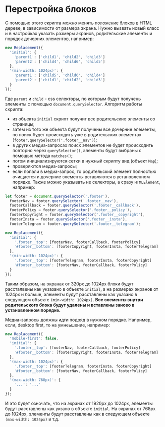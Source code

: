 # Перестройка блоков

С помощью этого скрипта можно менять положение блоков в HTML дереве, в зависимости от размера экрана.
Нужно вызвать новый класс и в настройках указать размеры экранов, родительские элементы и порядок дочерних элементов, например:
```javascript
new Replacement({
  'initial': {
    'parent1': ['child1', 'child2', 'child3']
    'parent2': ['child4', 'child6', 'child5']
  },
  '(min-width: 1024px)': {
    'parent1': ['child5', 'child6', 'child4']
    'parent2': ['child1', 'child2', 'child3']
  }
});
```
Где `parent` и `child` - css селекторы, по которым будут получены элементы с помощью `document.querySelector`.
Алгоритм работы скрипта:
- из объекта `initial` скрипт получит все родительские элементы со страницы;
- затем из того же объекта будут получены все дочерние элементы, но поиск будет происходить уже в родительских элементах (`footer.querySelector('.footer__nav')`);
- в других медиа-запросах поиск элементов не будет происходить повторно через `querySelector()`, элементы будут выбраны с помощью метода `matches()`;
- потом инициализируются сетки в нужный скрипту вид (объект `Map`);
- проверяются медиа-запросы;
- если попали в медиа-запрос, то родительский элемент полностью очищается и дочерние элементы вставляются в установленном порядке.
Также можно указывать не селекторы, а сразу `HTMLElement`, например:
```javascript
let footer = document.querySelector('.footer'),
  footerNav = footer.querySelector('.footer__nav'),
  footerCallback = footer.querySelector('.footer__callback'),
  footerPolicy = footer.querySelector('.footer__policy'),
  footerCopyright = footer.querySelector('.footer__copyright'),
  footerInsta = footer.querySelector('.footer__insta'),
  footerTelegram = footer.querySelector('.footer__telegram');

new Replacement({
  'initial': {
    '.footer__top': [footerNav, footerCallback, footerPolicy]
    '#footer__bottom': [footerCopyright, footerInsta, footerTelegram]
  },
  '(min-width: 1024px)': {
    '.footer__top': [footerTelegram, footerInsta, footerCopyright]
    '#footer__bottom': [footerNav, footerCallback, footerPolicy]
  }
});
```
Таким образом, на экранах от 320px до 1024px блоки будут рассталвены как укзазано в объекте `initial`, а на размерах экранов от 1024px и больше, элементы будут расставлены как указано в следующем объекте `(min-width: 1024px)`.
**Все элементы внутри родительского блока будут удалены и вставлены заново в установленном порядке.**

Медиа-запросы должны идти подряд в нужном порядке. Например, если, desktop first, то на умнеьшение, например:
```javascript
new Replacement({
  'mobile-first': false,
  'initial': {
    '.footer__top': [footerNav, footerCallback, footerPolicy]
    '#footer__bottom': [footerCopyright, footerInsta, footerTelegram]
  },
  '(max-width: 1024px)': {
    '.footer__top': [footerTelegram, footerInsta, footerCopyright]
    '#footer__bottom': [footerNav, footerCallback, footerPolicy]
  },
  '(max-width: 768px)': {
    '...': '...'
  }
});
```
И это будет озночать, что на экранах от 1920px до 1024px, элементы будут расставлены как укзано в объекте `initial`. На экранах от 768px до 1024px, элементы будут расставлены как в следующем объекте `(max-width: 1024px)` и т.д.